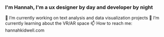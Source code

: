 ### I'm Hannah, I'm a ux designer by day and developer by night

🔭  I’m currently working on text analysis and data visualization projects
🌱  I’m currently learning about the VR/AR space
📫  How to reach me: hannahkidwell.com

